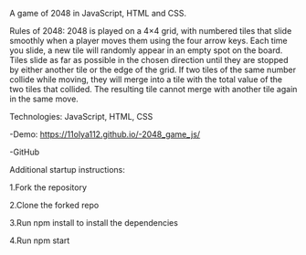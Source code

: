 A game of 2048 in JavaScript, HTML and CSS.

Rules of 2048:
2048 is played on a 4×4 grid, with numbered tiles that slide smoothly when a player moves them using the four arrow keys. Each time you slide, a new tile will randomly appear in an empty spot on the board. Tiles slide as far as possible in the chosen direction until they are stopped by either another tile or the edge of the grid. If two tiles of the same number collide while moving, they will merge into a tile with the total value of the two tiles that collided. The resulting tile cannot merge with another tile again in the same move.

Technologies: JavaScript,  HTML, CSS

-Demo: https://11olya112.github.io/-2048_game_js/

-GitHub

Additional startup instructions:

1.Fork the repository

2.Clone the forked repo

3.Run npm install to install the dependencies

4.Run npm start

